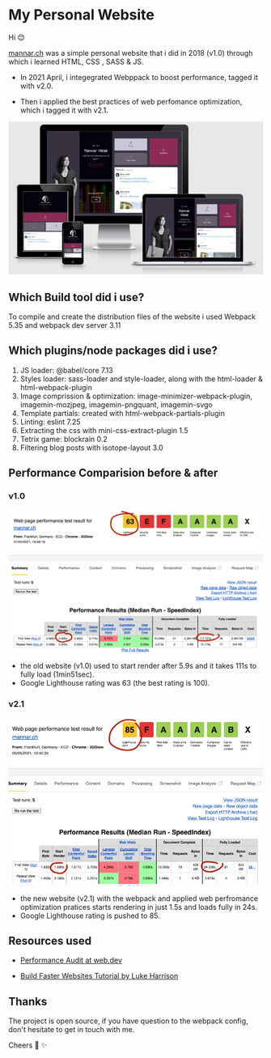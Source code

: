 # My Personal Website

Hi :blush:

[mannar.ch](http://www.mannar.ch) was a simple personal website that i did in 2018 (v1.0) through which i learned HTML, CSS , SASS & JS.

*   In 2021 April, i integegrated Webppack to boost performance, tagged it with v2.0.

*  Then i applied the best practices of web perfomance optimization, which i tagged it with v2.1.

![](/mannar.ch-responsive.png)

## Which Build tool did i use?
To compile and create the distribution files of the website i used Webpack 5.35 and webpack dev server 3.11
## Which plugins/node packages did i use?
1.  JS loader:  @babel/core 7.13
2.  Styles loader: sass-loader and style-loader, along with the html-loader & html-webpack-plugin
3.  Image comprission & optimization: image-minimizer-webpack-plugin, imagemin-mozjpeg, imagemin-pngquant, imagemin-svgo
4.  Template partials: created with html-webpack-partials-plugin
5.  Linting: eslint 7.25
6. Extracting the css with mini-css-extract-plugin 1.5
7.  Tetrix game: blockrain 0.2
8.  Filtering blog posts with isotope-layout 3.0


## Performance Comparision before & after
### v1.0
![](/mannar.ch-performance-v1.0.png)
-   the old website (v1.0) used to start render after 5.9s and it takes 111s to fully load (1min51sec).
-   Google Lighthouse rating was 63 (the best rating is 100).
### v2.1
![](/mannar.ch-performance-v2.1.png)
-   the new website (v2.1) with the webpack and applied web perfromance optimization pratices starts rendering in just 1.5s and loads fully in 24s.
-   Google Lighthouse rating is pushed to 85.

## Resources used
*   [Performance Audit at web.dev](https://web.dev/lighthouse-performance/)

*   [Build Faster Websites Tutorial by Luke Harrison](https://www.udemy.com/course/building-faster-websites-getting-started-with-web-performance/)

## Thanks
The project is open source, if you have question to the webpack config, don't hesitate to get in touch with me.

Cheers :wave: :sparkles: